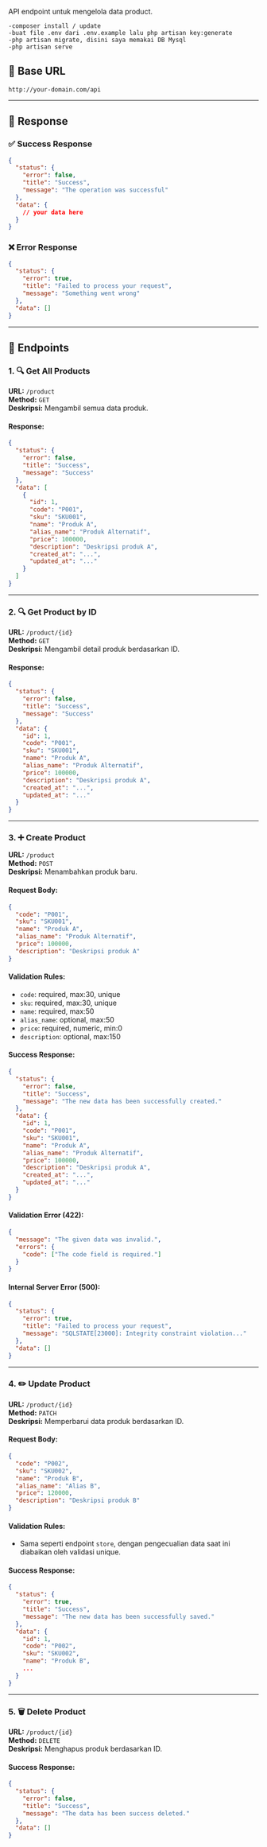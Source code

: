 API endpoint untuk mengelola data product.

```
-composer install / update
-buat file .env dari .env.example lalu php artisan key:generate
-php artisan migrate, disini saya memakai DB Mysql
-php artisan serve
```

## 📍 Base URL

```
http://your-domain.com/api
```

---

## 📘 Response

### ✅ Success Response
```json
{
  "status": {
    "error": false,
    "title": "Success",
    "message": "The operation was successful"
  },
  "data": {
    // your data here
  }
}
```

### ❌ Error Response
```json
{
  "status": {
    "error": true,
    "title": "Failed to process your request",
    "message": "Something went wrong"
  },
  "data": []
}
```

---

## 📁 Endpoints

### 1. 🔍 Get All Products
**URL:** `/product`  
**Method:** `GET`  
**Deskripsi:** Mengambil semua data produk.

#### Response:
```json
{
  "status": {
    "error": false,
    "title": "Success",
    "message": "Success"
  },
  "data": [
    {
      "id": 1,
      "code": "P001",
      "sku": "SKU001",
      "name": "Produk A",
      "alias_name": "Produk Alternatif",
      "price": 100000,
      "description": "Deskripsi produk A",
      "created_at": "...",
      "updated_at": "..."
    }
  ]
}
```

---

### 2. 🔍 Get Product by ID
**URL:** `/product/{id}`  
**Method:** `GET`  
**Deskripsi:** Mengambil detail produk berdasarkan ID.

#### Response:
```json
{
  "status": {
    "error": false,
    "title": "Success",
    "message": "Success"
  },
  "data": {
    "id": 1,
    "code": "P001",
    "sku": "SKU001",
    "name": "Produk A",
    "alias_name": "Produk Alternatif",
    "price": 100000,
    "description": "Deskripsi produk A",
    "created_at": "...",
    "updated_at": "..."
  }
}
```

---

### 3. ➕ Create Product
**URL:** `/product`  
**Method:** `POST`  
**Deskripsi:** Menambahkan produk baru.

#### Request Body:
```json
{
  "code": "P001",
  "sku": "SKU001",
  "name": "Produk A",
  "alias_name": "Produk Alternatif",
  "price": 100000,
  "description": "Deskripsi produk A"
}
```

#### Validation Rules:
- `code`: required, max:30, unique
- `sku`: required, max:30, unique
- `name`: required, max:50
- `alias_name`: optional, max:50
- `price`: required, numeric, min:0
- `description`: optional, max:150

#### Success Response:
```json
{
  "status": {
    "error": false,
    "title": "Success",
    "message": "The new data has been successfully created."
  },
  "data": {
    "id": 1,
    "code": "P001",
    "sku": "SKU001",
    "name": "Produk A",
    "alias_name": "Produk Alternatif",
    "price": 100000,
    "description": "Deskripsi produk A",
    "created_at": "...",
    "updated_at": "..."
  }
}
```

#### Validation Error (422):
```json
{
  "message": "The given data was invalid.",
  "errors": {
    "code": ["The code field is required."]
  }
}
```

#### Internal Server Error (500):
```json
{
  "status": {
    "error": true,
    "title": "Failed to process your request",
    "message": "SQLSTATE[23000]: Integrity constraint violation..."
  },
  "data": []
}
```

---

### 4. ✏️ Update Product
**URL:** `/product/{id}`  
**Method:** `PATCH`  
**Deskripsi:** Memperbarui data produk berdasarkan ID.

#### Request Body:
```json
{
  "code": "P002",
  "sku": "SKU002",
  "name": "Produk B",
  "alias_name": "Alias B",
  "price": 120000,
  "description": "Deskripsi produk B"
}
```

#### Validation Rules:
- Sama seperti endpoint `store`, dengan pengecualian data saat ini diabaikan oleh validasi unique.

#### Success Response:
```json
{
  "status": {
    "error": true,
    "title": "Success",
    "message": "The new data has been successfully saved."
  },
  "data": {
    "id": 1,
    "code": "P002",
    "sku": "SKU002",
    "name": "Produk B",
    ...
  }
}
```

---

### 5. 🗑️ Delete Product
**URL:** `/product/{id}`  
**Method:** `DELETE`  
**Deskripsi:** Menghapus produk berdasarkan ID.

#### Success Response:
```json
{
  "status": {
    "error": false,
    "title": "Success",
    "message": "The data has been success deleted."
  },
  "data": []
}
```
